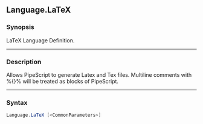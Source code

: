 Language.LaTeX
--------------




### Synopsis
LaTeX Language Definition.



---


### Description

Allows PipeScript to generate Latex and Tex files.
Multiline comments with %{}% will be treated as blocks of PipeScript.



---


### Syntax
```PowerShell
Language.LaTeX [<CommonParameters>]
```
